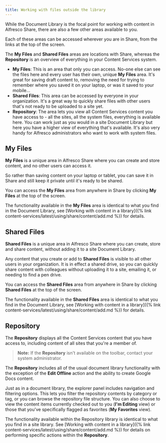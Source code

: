 ```yaml
---
title: Working with files outside the library
---
```


While the Document Library is the focal point for working with content in Alfresco Share, there are also a few other areas available to you.

Each of these areas can be accessed wherever you are in Share, from the links at the top of the screen.

The **My Files** and **Shared Files** areas are locations with Share, whereas the **Repository** is an overview of everything in your Content Services system.

* **My Files**: This is an area that only you can access. No-one else can see the files here and every user has their own, unique **My Files** area. It's great for saving draft content to, removing the need for trying to remember where you saved it on your laptop, or was it saved to your mobile...
* **Shared Files**: This area can be accessed by everyone in your organization. It's a great way to quickly share files with other users that's not ready to be uploaded to a site yet.
* **Repository**: The area lets you view all Content Services content you have access to - all the sites, all the system files, everything is available here. You can work just as you would in a site Document Library but here you have a higher view of everything that's available. It's also very handy for Alfresco administrators who want to work with system files.

## My Files

**My Files** is a unique area in Alfresco Share where you can create and store content, and no other users can access it.

So rather than saving content on your laptop or tablet, you can save it in Share and still keep it private until it's ready to be shared.

You can access the **My Files** area from anywhere in Share by clicking **My Files** at the top of the screen.

The functionality available in the **My Files** area is identical to what you find in the Document Library, see [Working with content in a library]({% link content-services/latest/using/share/content/add.md %}) for details.

## Shared Files

**Shared Files** is a unique area in Alfresco Share where you can create, store and share content, without adding it to a site Document Library.

Any content that you create or add to **Shared Files** is visible to all other users in your organization. It is in effect a shared drive, so you can quickly share content with colleagues without uploading it to a site, emailing it, or needing to find a pen drive.

You can access the **Shared Files** area from anywhere in Share by clicking **Shared Files** at the top of the screen.

The functionality available in the **Shared Files** area is identical to what you find in the Document Library, see [Working with content in a library]({% link content-services/latest/using/share/content/add.md %}) for details.

## Repository

The **Repository** displays all the Content Services content that you have access to, including content of all sites that you're a member of.

> **Note:** If the **Repository** isn't available on the toolbar, contact your system administrator.

The **Repository** includes all of the usual document library functionality with the exception of the **Edit Offline** action and the ability to create Google Docs content.

Just as in a document library, the explorer panel includes navigation and filtering options. This lets you filter the repository contents by category or tag, or you can browse the repository file structure. You can also choose to view the content items currently checked out to you (**I'm Editing** view) or those that you've specifically flagged as favorites (**My Favorites** view).

The functionality available within the Repository library is identical to what you find in a site library. See [Working with content in a library]({% link content-services/latest/using/share/content/add.md %}) for details on performing specific actions within the **Repository**.
